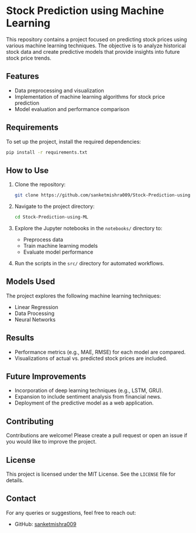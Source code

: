 # Stock Prediction using Machine Learning

This repository contains a project focused on predicting stock prices using various machine learning techniques. The objective is to analyze historical stock data and create predictive models that provide insights into future stock price trends.

## Features

- Data preprocessing and visualization
- Implementation of machine learning algorithms for stock price prediction
- Model evaluation and performance comparison


## Requirements

To set up the project, install the required dependencies:

```bash
pip install -r requirements.txt
```

## How to Use

1. Clone the repository:
   ```bash
   git clone https://github.com/sanketmishra009/Stock-Prediction-using-ML.git
   ```

2. Navigate to the project directory:
   ```bash
   cd Stock-Prediction-using-ML
   ```

3. Explore the Jupyter notebooks in the `notebooks/` directory to:
   - Preprocess data
   - Train machine learning models
   - Evaluate model performance

4. Run the scripts in the `src/` directory for automated workflows.

## Models Used

The project explores the following machine learning techniques:
- Linear Regression
- Data Processing
- Neural Networks

## Results

- Performance metrics (e.g., MAE, RMSE) for each model are compared.
- Visualizations of actual vs. predicted stock prices are included.

## Future Improvements

- Incorporation of deep learning techniques (e.g., LSTM, GRU).
- Expansion to include sentiment analysis from financial news.
- Deployment of the predictive model as a web application.

## Contributing

Contributions are welcome! Please create a pull request or open an issue if you would like to improve the project.

## License

This project is licensed under the MIT License. See the `LICENSE` file for details.

## Contact

For any queries or suggestions, feel free to reach out:
- GitHub: [sanketmishra009](https://github.com/sanketmishra009)
